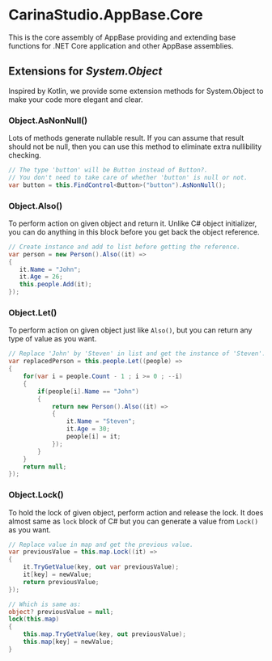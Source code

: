 # CarinaStudio.AppBase.Core
This is the core assembly of AppBase providing and extending base functions for .NET Core application and other AppBase assemblies.

## Extensions for *System.Object*
Inspired by Kotlin, we provide some extension methods for System.Object to make your code more elegant and clear.

### Object.AsNonNull()
Lots of methods generate nullable result. If you can assume that result should not be null, then you can use this method to eliminate extra nullibility checking.

```c#
// The type 'button' will be Button instead of Button?. 
// You don't need to take care of whether 'button' is null or not.
var button = this.FindControl<Button>("button").AsNonNull();
```

### Object.Also()
To perform action on given object and return it. Unlike C# object initializer, you can do anything in this block before you get back the object reference.

```c#
// Create instance and add to list before getting the reference.
var person = new Person().Also((it) =>
{
   it.Name = "John";
   it.Age = 26;
   this.people.Add(it);
});
```

### Object.Let()
To perform action on given object just like ```Also()```, but you can return any type of value as you want.

```c#
// Replace 'John' by 'Steven' in list and get the instance of 'Steven'.
var replacedPerson = this.people.Let((people) =>
{
    for(var i = people.Count - 1 ; i >= 0 ; --i)
    {
        if(people[i].Name == "John")
        {
            return new Person().Also((it) =>
            {
                it.Name = "Steven";
                it.Age = 30;
                people[i] = it;
            });
        }
    }
    return null;
});
```

### Object.Lock()
To hold the lock of given object, perform action and release the lock. It does almost same as ```lock``` block of C# but you can generate a value from ```Lock()``` as you want.

```c#
// Replace value in map and get the previous value.
var previousValue = this.map.Lock((it) =>
{
    it.TryGetValue(key, out var previousValue);
    it[key] = newValue;
    return previousValue;
});

// Which is same as:
object? previousValue = null;
lock(this.map)
{
    this.map.TryGetValue(key, out previousValue);
    this.map[key] = newValue;
}
```
